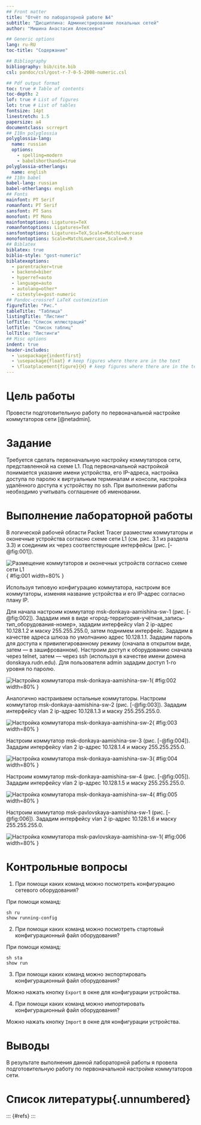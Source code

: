 ```yaml
---
## Front matter
title: "Отчёт по лабораторной работе №4"
subtitle: "Дисциплина: Администрирование локальных сетей"
author: "Мишина Анастасия Алексеевна"

## Generic options
lang: ru-RU
toc-title: "Содержание"

## Bibliography
bibliography: bib/cite.bib
csl: pandoc/csl/gost-r-7-0-5-2008-numeric.csl

## Pdf output format
toc: true # Table of contents
toc-depth: 2
lof: true # List of figures
lot: true # List of tables
fontsize: 14pt
linestretch: 1.5
papersize: a4
documentclass: scrreprt
## I18n polyglossia
polyglossia-lang:
  name: russian
  options:
	- spelling=modern
	- babelshorthands=true
polyglossia-otherlangs:
  name: english
## I18n babel
babel-lang: russian
babel-otherlangs: english
## Fonts
mainfont: PT Serif
romanfont: PT Serif
sansfont: PT Sans
monofont: PT Mono
mainfontoptions: Ligatures=TeX
romanfontoptions: Ligatures=TeX
sansfontoptions: Ligatures=TeX,Scale=MatchLowercase
monofontoptions: Scale=MatchLowercase,Scale=0.9
## Biblatex
biblatex: true
biblio-style: "gost-numeric"
biblatexoptions:
  - parentracker=true
  - backend=biber
  - hyperref=auto
  - language=auto
  - autolang=other*
  - citestyle=gost-numeric
## Pandoc-crossref LaTeX customization
figureTitle: "Рис."
tableTitle: "Таблица"
listingTitle: "Листинг"
lofTitle: "Список иллюстраций"
lotTitle: "Список таблиц"
lolTitle: "Листинги"
## Misc options
indent: true
header-includes:
  - \usepackage{indentfirst}
  - \usepackage{float} # keep figures where there are in the text
  - \floatplacement{figure}{H} # keep figures where there are in the text
---
```


# Цель работы

Провести подготовительную работу по первоначальной настройке коммутаторов сети [@netadmin].

# Задание

Требуется сделать первоначальную настройку коммутаторов сети, представленной на схеме L1. Под первоначальной настройкой понимается указание имени устройства, его IP-адреса, настройка доступа по паролю к виртуальным терминалам и консоли, настройка удалённого доступа к устройству по ssh. При выполнении работы необходимо учитывать соглашение об именовании.

# Выполнение лабораторной работы

В логической рабочей области Packet Tracer разместим коммутаторы и оконечные устройства согласно схеме сети L1 (см. рис. 3.1 из раздела 3.3) и соединим их через соответствующие интерфейсы (рис. [-@fig:001]).

![Размещение коммутаторов и оконечных устройств согласно схеме сети L1](image/1.png){ #fig:001 width=80% }

Используя типовую конфигурацию коммутатора, настроим все коммутаторы, изменяя название устройства и его IP-адрес согласно плану IP.

Для начала настроим коммутатор msk-donkaya-aamishina-sw-1 (рис. [-@fig:002]). Зададим имя в виде «город-территория-учётная_запись-тип_оборудования-номер», зададим интерфейсу vlan 2 ip-адрес 10.128.1.2 и маску 255.255.255.0, затем поднимем интерфейс. Зададим в качестве адреса шлюза по умолчанию адрес 10.128.1.1. Зададим пароль для доступа к привилегированному режиму (сначала в открытом виде, затем — в зашифрованном). Настроим доступ к оборудованию сначала через telnet, затем — через ssh (используя в качестве имени домена donskaya.rudn.edu). Для пользователя admin зададим доступ 1-го уровня по паролю.

![Настройка коммутатора msk-donkaya-aamishina-sw-1](image/2.png){ #fig:002 width=80% }

Аналогично настраиваем остальные коммутаторы. Настроим коммутатор msk-donkaya-aamishina-sw-2 (рис. [-@fig:003]). Зададим интерфейсу vlan 2 ip-адрес 10.128.1.3 и маску 255.255.255.0.

![Настройка коммутатора msk-donkaya-aamishina-sw-2](image/3.png){ #fig:003 width=80% }

Настроим коммутатор msk-donkaya-aamishina-sw-3 (рис. [-@fig:004]). Зададим интерфейсу vlan 2 ip-адрес 10.128.1.4 и маску 255.255.255.0.

![Настройка коммутатора msk-donkaya-aamishina-sw-3](image/4.png){ #fig:004 width=80% }

Настроим коммутатор msk-donkaya-aamishina-sw-4 (рис. [-@fig:005]). Зададим интерфейсу vlan 2 ip-адрес 10.128.1.5 и маску 255.255.255.0.

![Настройка коммутатора msk-donkaya-aamishina-sw-4](image/5.png){ #fig:005 width=80% }

Настроим коммутатор msk-pavlovskaya-aamishina-sw-1 (рис. [-@fig:006]). Зададим интерфейсу vlan 2 ip-адрес 10.128.1.6 и маску 255.255.255.0.

![Настройка коммутатора msk-pavlovskaya-aamishina-sw-1](image/6.png){ #fig:006 width=80% }

# Контрольные вопросы

1. При помощи каких команд можно посмотреть конфигурацию сетевого оборудования?

При помощи команд:

```
sh ru
show running-config
```

2. При помощи каких команд можно посмотреть стартовый конфигурационный файл оборудования?

При помощи команд:

```
sh sta
show run
```

3. При помощи каких команд можно экспортировать конфигурационный файл оборудования?

Можно нажать кнопку `Export`  в окне для конфигурации устройства.

4. При помощи каких команд можно импортировать конфигурационный файл оборудования?

Можно нажать кнопку `Import`  в окне для конфигурации устройства.

# Выводы

В результате выполнения данной лабораторной работы я провела подготовительную работу по первоначальной настройке коммутаторов сети.

# Список литературы{.unnumbered}

::: {#refs}
:::